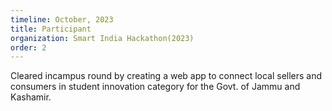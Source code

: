 ```yaml
---
timeline: October, 2023
title: Participant
organization: Smart India Hackathon(2023)
order: 2
---
```


Cleared incampus round by creating a web app to connect local sellers and consumers in student innovation category for the Govt. of Jammu and Kashamir.
